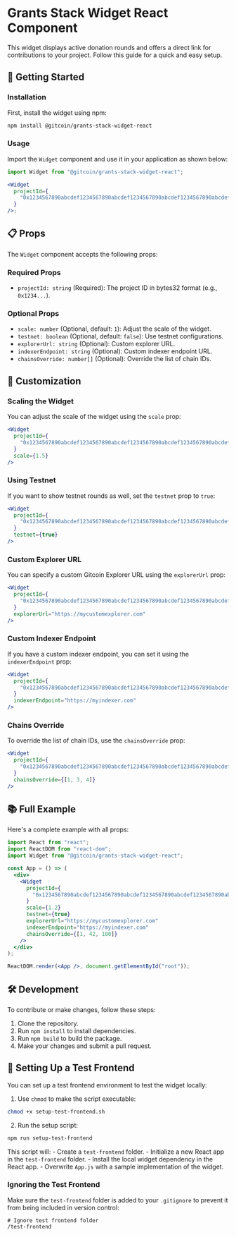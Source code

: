 # Grants Stack Widget React Component

This widget displays active donation rounds and offers a direct link for contributions to your project. Follow this guide for a quick and easy setup.

## 🚀 Getting Started

### Installation

First, install the widget using npm:

```bash
npm install @gitcoin/grants-stack-widget-react
```

### Usage

Import the `Widget` component and use it in your application as shown below:

```jsx
import Widget from "@gitcoin/grants-stack-widget-react";

<Widget
  projectId={
    "0x1234567890abcdef1234567890abcdef1234567890abcdef1234567890abcdef"
  }
/>;
```

## 📋 Props

The `Widget` component accepts the following props:

### Required Props

- `projectId: string` (Required): The project ID in bytes32 format (e.g., `0x1234...`).

### Optional Props

- `scale: number` (Optional, default: `1`): Adjust the scale of the widget.
- `testnet: boolean` (Optional, default: `false`): Use testnet configurations.
- `explorerUrl: string` (Optional): Custom explorer URL.
- `indexerEndpoint: string` (Optional): Custom indexer endpoint URL.
- `chainsOverride: number[]` (Optional): Override the list of chain IDs.

## 🔧 Customization

### Scaling the Widget

You can adjust the scale of the widget using the `scale` prop:

```jsx
<Widget
  projectId={
    "0x1234567890abcdef1234567890abcdef1234567890abcdef1234567890abcdef"
  }
  scale={1.5}
/>
```

### Using Testnet

If you want to show testnet rounds as well, set the `testnet` prop to `true`:

```jsx
<Widget
  projectId={
    "0x1234567890abcdef1234567890abcdef1234567890abcdef1234567890abcdef"
  }
  testnet={true}
/>
```

### Custom Explorer URL

You can specify a custom Gitcoin Explorer URL using the `explorerUrl` prop:

```jsx
<Widget
  projectId={
    "0x1234567890abcdef1234567890abcdef1234567890abcdef1234567890abcdef"
  }
  explorerUrl="https://mycustomexplorer.com"
/>
```

### Custom Indexer Endpoint

If you have a custom indexer endpoint, you can set it using the `indexerEndpoint` prop:

```jsx
<Widget
  projectId={
    "0x1234567890abcdef1234567890abcdef1234567890abcdef1234567890abcdef"
  }
  indexerEndpoint="https://myindexer.com"
/>
```

### Chains Override

To override the list of chain IDs, use the `chainsOverride` prop:

```jsx
<Widget
  projectId={
    "0x1234567890abcdef1234567890abcdef1234567890abcdef1234567890abcdef"
  }
  chainsOverride={[1, 3, 4]}
/>
```

## 📚 Full Example

Here's a complete example with all props:

```jsx
import React from "react";
import ReactDOM from "react-dom";
import Widget from "@gitcoin/grants-stack-widget-react";

const App = () => (
  <div>
    <Widget
      projectId={
        "0x1234567890abcdef1234567890abcdef1234567890abcdef1234567890abcdef"
      }
      scale={1.2}
      testnet={true}
      explorerUrl="https://mycustomexplorer.com"
      indexerEndpoint="https://myindexer.com"
      chainsOverride={[1, 42, 100]}
    />
  </div>
);

ReactDOM.render(<App />, document.getElementById("root"));
```

## 🛠️ Development

To contribute or make changes, follow these steps:

1. Clone the repository.
2. Run `npm install` to install dependencies.
3. Run `npm build` to build the package.
4. Make your changes and submit a pull request.

## 🧪 Setting Up a Test Frontend

You can set up a test frontend environment to test the widget locally:

1. Use `chmod` to make the script executable:
```bash
chmod +x setup-test-frontend.sh
```
2. Run the setup script:

```bash
npm run setup-test-frontend
```

This script will:
    - Create a `test-frontend` folder.
    - Initialize a new React app in the `test-frontend` folder.
    - Install the local widget dependency in the React app.
    - Overwrite `App.js` with a sample implementation of the widget.

### Ignoring the Test Frontend

Make sure the `test-frontend` folder is added to your `.gitignore` to prevent it from being included in version control:

```plaintext
# Ignore test frontend folder
/test-frontend
```